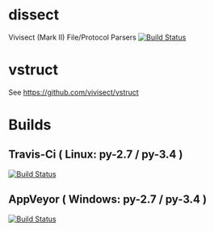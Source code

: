 # dissect
Vivisect (Mark II) File/Protocol Parsers
[![Build Status](https://travis-ci.org/vivisect/dissect.svg)](https://travis-ci.org/vivisect/dissect)

# vstruct
See https://github.com/vivisect/vstruct

# Builds
## Travis-Ci ( Linux: py-2.7 / py-3.4 )
[![Build Status](https://travis-ci.org/vivisect/dissect.svg)](https://travis-ci.org/vivisect/dissect)
## AppVeyor ( Windows: py-2.7 / py-3.4 )
[![Build Status](https://ci.appveyor.com/api/projects/status/github/vivisect/dissect?branch=master&svg=true)](https://ci.appveyor.com/project/vivisect/dissect/)

